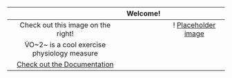  | | Welcome! | |
 | :------: |:--------:| :--------: | 
 | Check out this image on the right! | | ! [Placeholder image](markdownimg.png) |
 | V&#x0307;O~2~ is a cool exercise physiology measure | 
 | [Check out the Documentation](document.md) |


